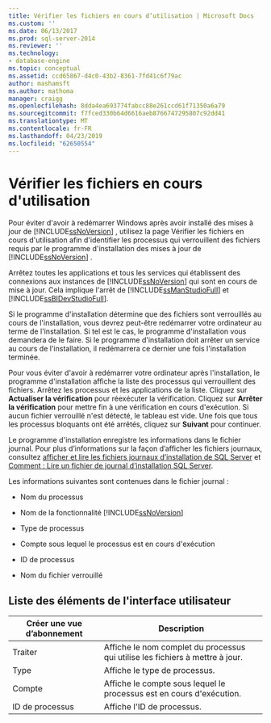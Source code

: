 ```yaml
---
title: Vérifier les fichiers en cours d’utilisation | Microsoft Docs
ms.custom: ''
ms.date: 06/13/2017
ms.prod: sql-server-2014
ms.reviewer: ''
ms.technology:
- database-engine
ms.topic: conceptual
ms.assetid: ccd65867-d4c0-43b2-8361-7fd41c6f79ac
author: mashamsft
ms.author: mathoma
manager: craigg
ms.openlocfilehash: 8dda4ea693774fabcc88e261ccd61f71350a6a79
ms.sourcegitcommit: f7fced330b64d6616aeb8766747295807c92dd41
ms.translationtype: MT
ms.contentlocale: fr-FR
ms.lasthandoff: 04/23/2019
ms.locfileid: "62650554"
---
```

# <a name="check-files-in-use"></a>Vérifier les fichiers en cours d'utilisation
  Pour éviter d'avoir à redémarrer Windows après avoir installé des mises à jour de [!INCLUDE[ssNoVersion](../../includes/ssnoversion-md.md)] , utilisez la page Vérifier les fichiers en cours d'utilisation afin d'identifier les processus qui verrouillent des fichiers requis par le programme d'installation des mises à jour de [!INCLUDE[ssNoVersion](../../includes/ssnoversion-md.md)] .  
  
 Arrêtez toutes les applications et tous les services qui établissent des connexions aux instances de [!INCLUDE[ssNoVersion](../../includes/ssnoversion-md.md)] qui sont en cours de mise à jour. Cela implique l'arrêt de [!INCLUDE[ssManStudioFull](../../includes/ssmanstudiofull-md.md)] et [!INCLUDE[ssBIDevStudioFull](../../includes/ssbidevstudiofull-md.md)].  
  
 Si le programme d'installation détermine que des fichiers sont verrouillés au cours de l'installation, vous devrez peut-être redémarrer votre ordinateur au terme de l'installation. Si tel est le cas, le programme d'installation vous demandera de le faire. Si le programme d'installation doit arrêter un service au cours de l'installation, il redémarrera ce dernier une fois l'installation terminée.  
  
 Pour vous éviter d'avoir à redémarrer votre ordinateur après l'installation, le programme d'installation affiche la liste des processus qui verrouillent des fichiers. Arrêtez les processus et les applications de la liste. Cliquez sur **Actualiser la vérification** pour réexécuter la vérification. Cliquez sur **Arrêter la vérification** pour mettre fin à une vérification en cours d'exécution. Si aucun fichier verrouillé n'est détecté, le tableau est vide. Une fois que tous les processus bloquants ont été arrêtés, cliquez sur **Suivant** pour continuer.  
  
 Le programme d'installation enregistre les informations dans le fichier journal. Pour plus d’informations sur la façon d’afficher les fichiers journaux, consultez [afficher et lire les fichiers journaux d’installation de SQL Server](../../database-engine/install-windows/view-and-read-sql-server-setup-log-files.md) et [Comment : Lire un fichier de journal d’installation SQL Server](https://go.microsoft.com/fwlink/?LinkID=134490).  
  
 Les informations suivantes sont contenues dans le fichier journal :  
  
-   Nom du processus  
  
-   Nom de la fonctionnalité [!INCLUDE[ssNoVersion](../../includes/ssnoversion-md.md)]  
  
-   Type de processus  
  
-   Compte sous lequel le processus est en cours d'exécution  
  
-   ID de processus  
  
-   Nom du fichier verrouillé  
  
## <a name="uielement-list"></a>Liste des éléments de l'interface utilisateur  
  
|Créer une vue d’abonnement|Description|  
|----------|-----------------|  
|Traiter|Affiche le nom complet du processus qui utilise les fichiers à mettre à jour.|  
|Type|Affiche le type de processus.|  
|Compte|Affiche le compte sous lequel le processus est en cours d'exécution.|  
|ID de processus|Affiche l'ID de processus.|  
  
  
